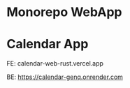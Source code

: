 # Monorepo WebApp

# Calendar App


FE: calendar-web-rust.vercel.app

BE: https://calendar-genq.onrender.com
